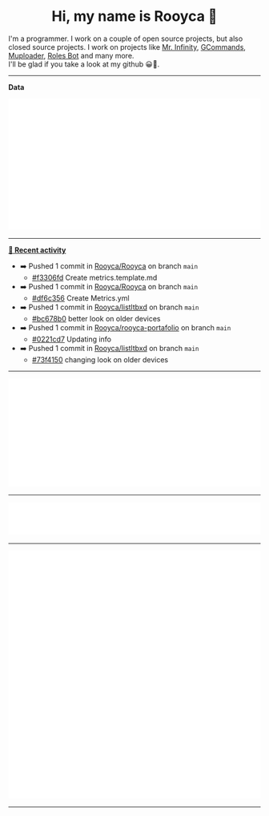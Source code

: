 <p align="center">
    <!-- <img src="https://avatars.githubusercontent.com/u/56601352" width="192" alt="hyro's pfp" /> -->
    <h1 align="center">Hi, my name is Rooyca 👋</h1>
</p>

I'm a programmer. I work on a couple of open source projects, but also closed source projects. I work on projects like [Mr. Infinity](https://discord.com/oauth2/authorize?client_id=720321585625694239&scope=bot%20applications.commands&permissions=8&redirect_uri=https://blobs.gq/imanager&prompt=consent&response_type=code), [GCommands](https://github.com/Garlic-Team/GCommands), [Muploader](https://github.com/xHyroM/Muploder), [Roles Bot](https://github.com/xHyroM/roles-bot) and many more.  
I'll be glad if you take a look at my github 😀👀.

___
**Data**

<img src="https://github.com/Rooyca/Rooyca/blob/main/.cache/base.svg">

___

**[📰 Recent activity](https://github.com/Rooyca)**
* ➡️ Pushed 1 commit in [Rooyca/Rooyca](https://github.com/Rooyca/Rooyca) on branch `main`
  * [#f3306fd](https://github.com/Rooyca/Rooyca/commit/f3306fd) Create metrics.template.md
* ➡️ Pushed 1 commit in [Rooyca/Rooyca](https://github.com/Rooyca/Rooyca) on branch `main`
  * [#df6c356](https://github.com/Rooyca/Rooyca/commit/df6c356) Create Metrics.yml
* ➡️ Pushed 1 commit in [Rooyca/listltbxd](https://github.com/Rooyca/listltbxd) on branch `main`
  * [#bc678b0](https://github.com/Rooyca/listltbxd/commit/bc678b0) better look on older devices
* ➡️ Pushed 1 commit in [Rooyca/rooyca-portafolio](https://github.com/Rooyca/rooyca-portafolio) on branch `main`
  * [#0221cd7](https://github.com/Rooyca/rooyca-portafolio/commit/0221cd7) Updating info
* ➡️ Pushed 1 commit in [Rooyca/listltbxd](https://github.com/Rooyca/listltbxd) on branch `main`
  * [#73f4150](https://github.com/Rooyca/listltbxd/commit/73f4150) changing look on older devices


___

<img src="https://github.com/Rooyca/Rooyca/blob/main/.cache/isocalendar.svg">

___

<img src="https://github.com/Rooyca/Rooyca/blob/main/.cache/languages.svg">

___

<img src="https://github.com/Rooyca/Rooyca/blob/main/.cache/achievements.svg">

___
